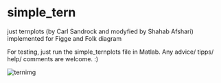 # simple_tern
just ternplots (by Carl Sandrock and modyfied by Shahab Afshari) implemented for Figge and Folk diagram

For testing, just run the simple_ternplots file in Matlab. Any advice/ tipps/ help/ comments are welcome. :)


![ternimg](https://user-images.githubusercontent.com/59967892/136186636-b267d6f5-e0fb-46b4-bd12-132ad9317146.PNG)
